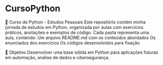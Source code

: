 # CursoPython

🐍 Curso de Python - Estudos Pessoais Este repositório contém minha jornada de estudos em Python, organizada por aulas com exercícios práticos, anotações e exemplos de código.  Cada pasta representa uma aula, contendo:  Um arquivo README.md com os conteúdos abordados  Os enunciados dos exercícios  Os códigos desenvolvidos para fixação

🎯 Objetivo
Desenvolver uma base sólida em Python para aplicações futuras em automação, análise de dados e cibersegurança.


